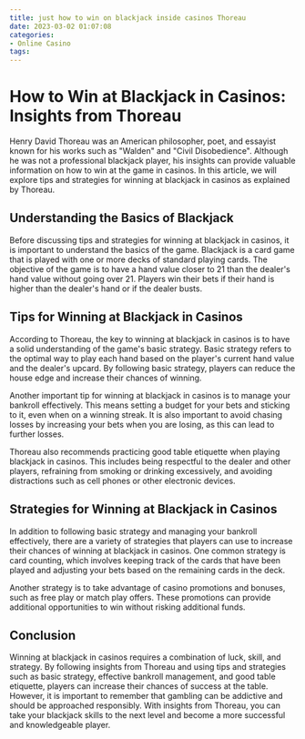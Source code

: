 ```yaml
---
title: just how to win on blackjack inside casinos Thoreau
date: 2023-03-02 01:07:08
categories:
- Online Casino
tags:
---
```

# How to Win at Blackjack in Casinos: Insights from Thoreau

Henry David Thoreau was an American philosopher, poet, and essayist known for his works such as "Walden" and "Civil Disobedience". Although he was not a professional blackjack player, his insights can provide valuable information on how to win at the game in casinos. In this article, we will explore tips and strategies for winning at blackjack in casinos as explained by Thoreau.

## Understanding the Basics of Blackjack

Before discussing tips and strategies for winning at blackjack in casinos, it is important to understand the basics of the game. Blackjack is a card game that is played with one or more decks of standard playing cards. The objective of the game is to have a hand value closer to 21 than the dealer's hand value without going over 21. Players win their bets if their hand is higher than the dealer's hand or if the dealer busts.

## Tips for Winning at Blackjack in Casinos

According to Thoreau, the key to winning at blackjack in casinos is to have a solid understanding of the game's basic strategy. Basic strategy refers to the optimal way to play each hand based on the player's current hand value and the dealer's upcard. By following basic strategy, players can reduce the house edge and increase their chances of winning.

Another important tip for winning at blackjack in casinos is to manage your bankroll effectively. This means setting a budget for your bets and sticking to it, even when on a winning streak. It is also important to avoid chasing losses by increasing your bets when you are losing, as this can lead to further losses.

Thoreau also recommends practicing good table etiquette when playing blackjack in casinos. This includes being respectful to the dealer and other players, refraining from smoking or drinking excessively, and avoiding distractions such as cell phones or other electronic devices.

## Strategies for Winning at Blackjack in Casinos

In addition to following basic strategy and managing your bankroll effectively, there are a variety of strategies that players can use to increase their chances of winning at blackjack in casinos. One common strategy is card counting, which involves keeping track of the cards that have been played and adjusting your bets based on the remaining cards in the deck.

Another strategy is to take advantage of casino promotions and bonuses, such as free play or match play offers. These promotions can provide additional opportunities to win without risking additional funds.

## Conclusion

Winning at blackjack in casinos requires a combination of luck, skill, and strategy. By following insights from Thoreau and using tips and strategies such as basic strategy, effective bankroll management, and good table etiquette, players can increase their chances of success at the table. However, it is important to remember that gambling can be addictive and should be approached responsibly. With insights from Thoreau, you can take your blackjack skills to the next level and become a more successful and knowledgeable player.